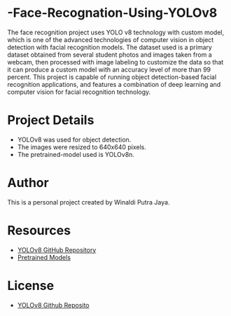 # -Face-Recognation-Using-YOLOv8

The face recognition project uses YOLO v8 technology with custom model, 
which is one of the advanced technologies of computer vision in object detection with facial recognition models. 
The dataset used is a primary dataset obtained from several student photos and images taken from a webcam, 
then processed with image labeling to customize the data so that it can produce a custom model with an accuracy level of more than 99 percent.
This project is capable of running object detection-based facial recognition applications, 
and features a combination of deep learning and computer vision for facial recognition technology.

# Project Details

- YOLOv8 was used for object detection.
- The images were resized to 640x640 pixels.
- The pretrained-model used is YOLOv8n.

# Author

This is a personal project created by Winaldi Putra Jaya.

# Resources

- [YOLOv8 GitHub Repository](https://github.com/ultralytics/ultralytics)
- [Pretrained Models](https://github.com/ultralytics/assets/releases/)

# License

- [YOLOv8 Github Reposito](https://github.com/ultralytics/ultralytics/blob/main/LICENSE)
